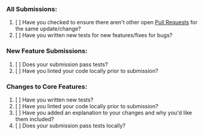 ### All Submissions:

1. [ ] Have you checked to ensure there aren't other open [Pull Requests](../../pulls) for the same update/change?
2. [ ] Have you written new tests for new features/fixes for bugs?

### New Feature Submissions:

1. [ ] Does your submission pass tests?
2. [ ] Have you linted your code locally prior to submission?

### Changes to Core Features:

1. [ ] Have you written new tests?
2. [ ] Have you linted your code locally prior to submission?
3. [ ] Have you added an explanation to your changes and why you'd like them included?
4. [ ] Does your submission pass tests locally?
